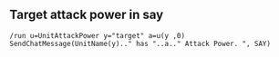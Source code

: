 ## Target attack power in say
```
/run u=UnitAttackPower y="target" a=u(y ,0) SendChatMessage(UnitName(y).." has "..a.." Attack Power. ", SAY)
```